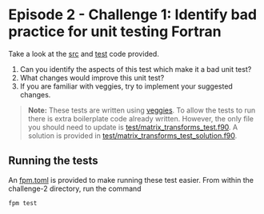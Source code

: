 # Episode 2 - Challenge 1: Identify bad practice for unit testing Fortran

Take a look at the [src](./src/matrix_transforms.f90) and [test](./test/matrix_transforms_test.f90) code provided. 

1. Can you identify the aspects of this test which make it a bad unit test?
2. What changes would improve this unit test?
3. If you are familiar with veggies, try to implement your suggested changes.

> **Note:** These tests are written using [veggies](https://gitlab.com/everythingfunctional/veggies). To allow the tests to run there is extra boilerplate code already written. However, the only file you should need to update is [test/matrix_transforms_test.f90](./test/matrix_transforms_test.f90).
A solution is provided in [test/matrix_transforms_test_solution.f90](./test/matrix_transforms_test_solution.f90).

## Running the tests

An [fpm.toml](./fpm.toml) is provided to make running these test easier. From within the challenge-2 directory, run the command

```sh
fpm test
```